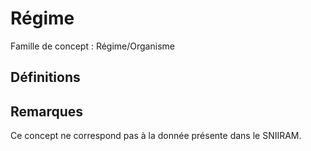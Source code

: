 # Régime 
<!-- SPDX-License-Identifier: MPL-2.0 -->

Famille de concept : Régime/Organisme

## Définitions

## Remarques

Ce concept ne correspond pas à la donnée présente dans le SNIIRAM.

